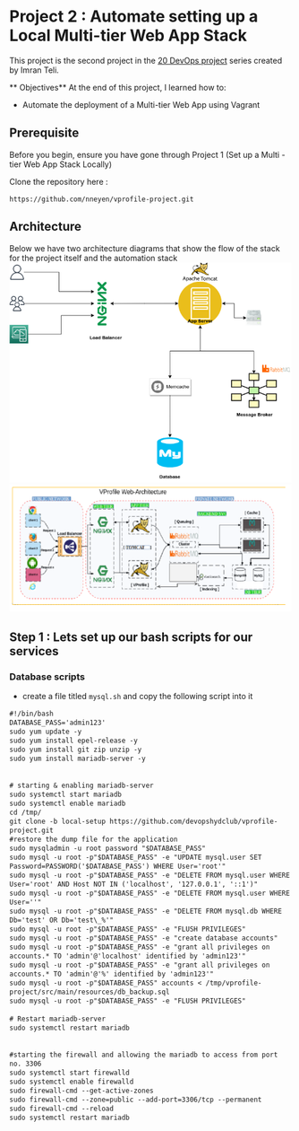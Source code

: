 # Project 2 : Automate setting up a Local Multi-tier Web App Stack

This project is the second project in the [20 DevOps project](https://www.udemy.com/course/devopsprojects/?src=sac&kw=devops+projects) series created by Imran Teli.

** Objectives**
At the end of this project, I learned how to:
- Automate the deployment of a Multi-tier Web App using Vagrant

## Prerequisite
Before you begin, ensure you have gone through Project 1 (Set up a Multi - tier Web App Stack Locally)


Clone the repository here :

```
https://github.com/nneyen/vprofile-project.git
```
## Architecture 
Below we have two architecture diagrams that show the flow of the stack for the project itself and the automation stack
![Infrastructure](images/p1-architecture.png)
![Automation Stack](images/vprofile-web-architecture.png)

## Step 1 : Lets set up our bash scripts for our services

### Database scripts 
- create a file titled ``mysql.sh`` and copy the following script into it 
```
#!/bin/bash
DATABASE_PASS='admin123'
sudo yum update -y
sudo yum install epel-release -y
sudo yum install git zip unzip -y
sudo yum install mariadb-server -y


# starting & enabling mariadb-server
sudo systemctl start mariadb
sudo systemctl enable mariadb
cd /tmp/
git clone -b local-setup https://github.com/devopshydclub/vprofile-project.git
#restore the dump file for the application
sudo mysqladmin -u root password "$DATABASE_PASS"
sudo mysql -u root -p"$DATABASE_PASS" -e "UPDATE mysql.user SET Password=PASSWORD('$DATABASE_PASS') WHERE User='root'"
sudo mysql -u root -p"$DATABASE_PASS" -e "DELETE FROM mysql.user WHERE User='root' AND Host NOT IN ('localhost', '127.0.0.1', '::1')"
sudo mysql -u root -p"$DATABASE_PASS" -e "DELETE FROM mysql.user WHERE User=''"
sudo mysql -u root -p"$DATABASE_PASS" -e "DELETE FROM mysql.db WHERE Db='test' OR Db='test\_%'"
sudo mysql -u root -p"$DATABASE_PASS" -e "FLUSH PRIVILEGES"
sudo mysql -u root -p"$DATABASE_PASS" -e "create database accounts"
sudo mysql -u root -p"$DATABASE_PASS" -e "grant all privileges on accounts.* TO 'admin'@'localhost' identified by 'admin123'"
sudo mysql -u root -p"$DATABASE_PASS" -e "grant all privileges on accounts.* TO 'admin'@'%' identified by 'admin123'"
sudo mysql -u root -p"$DATABASE_PASS" accounts < /tmp/vprofile-project/src/main/resources/db_backup.sql
sudo mysql -u root -p"$DATABASE_PASS" -e "FLUSH PRIVILEGES"

# Restart mariadb-server
sudo systemctl restart mariadb


#starting the firewall and allowing the mariadb to access from port no. 3306
sudo systemctl start firewalld
sudo systemctl enable firewalld
sudo firewall-cmd --get-active-zones
sudo firewall-cmd --zone=public --add-port=3306/tcp --permanent
sudo firewall-cmd --reload
sudo systemctl restart mariadb

```